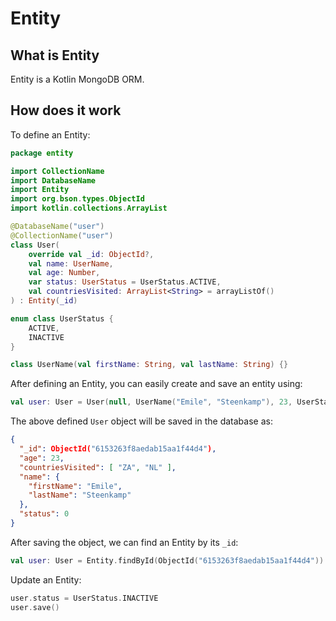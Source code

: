 # Entity

## What is Entity

Entity is a Kotlin MongoDB ORM.

## How does it work

To define an Entity:

```kotlin
package entity

import CollectionName
import DatabaseName
import Entity
import org.bson.types.ObjectId
import kotlin.collections.ArrayList

@DatabaseName("user")
@CollectionName("user")
class User(
    override val _id: ObjectId?,
    val name: UserName,
    val age: Number,
    var status: UserStatus = UserStatus.ACTIVE,
    val countriesVisited: ArrayList<String> = arrayListOf()
) : Entity(_id)

enum class UserStatus {
    ACTIVE,
    INACTIVE
}

class UserName(val firstName: String, val lastName: String) {}
```

After defining an Entity, you can easily create and save an entity using:
```kotlin
val user: User = User(null, UserName("Emile", "Steenkamp"), 23, UserStatus.ACTIVE, arrayListOf("ZA", "NL")).save()
```

The above defined `User` object will be saved in the database as:
```json
{
  "_id": ObjectId("6153263f8aedab15aa1f44d4"),
  "age": 23,
  "countriesVisited": [ "ZA", "NL" ],
  "name": {
    "firstName": "Emile",
    "lastName": "Steenkamp"
  },
  "status": 0
}
```

After saving the object, we can find an Entity by its `_id`:
```kotlin
val user: User = Entity.findById(ObjectId("6153263f8aedab15aa1f44d4"))
```

Update an Entity:
```kotlin
user.status = UserStatus.INACTIVE
user.save()
```